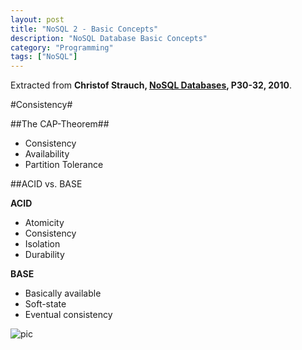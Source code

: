 ```yaml
---
layout: post
title: "NoSQL 2 - Basic Concepts"
description: "NoSQL Database Basic Concepts"
category: "Programming"
tags: ["NoSQL"]
---
```


Extracted from **Christof Strauch, [NoSQL Databases](http://www.christof-strauch.de/nosqldbs.pdf), P30-32,  2010**.

#Consistency#

##The CAP-Theorem##

- Consistency
- Availability
- Partition Tolerance

##ACID vs. BASE

**ACID**

- Atomicity
- Consistency
- Isolation
- Durability

**BASE**

- Basically available
- Soft-state
- Eventual consistency

![pic](https://dl-web.dropbox.com/get/Blog/Selection_008.png?w=AACG3vhypLAVq0XNeENXvK5lKt6-xsg96ByOVm455bs3jQ)